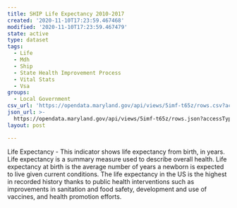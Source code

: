 ```yaml
---
title: SHIP Life Expectancy 2010-2017
created: '2020-11-10T17:23:59.467468'
modified: '2020-11-10T17:23:59.467479'
state: active
type: dataset
tags:
  - Life
  - Mdh
  - Ship
  - State Health Improvement Process
  - Vital Stats
  - Vsa
groups:
  - Local Government
csv_url: 'https://opendata.maryland.gov/api/views/5imf-t65z/rows.csv?accessType=DOWNLOAD'
json_url: >-
  https://opendata.maryland.gov/api/views/5imf-t65z/rows.json?accessType=DOWNLOAD
layout: post

---
```

Life Expectancy - This indicator shows life expectancy from birth, in years. Life expectancy is a summary measure used to describe overall health. Life expectancy at birth is the average number of years a newborn is expected to live given current conditions. The life expectancy in the US is the highest in recorded history thanks to public health interventions such as improvements in sanitation and food safety, development and use of vaccines, and health promotion efforts.
